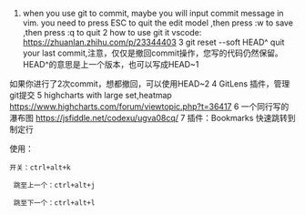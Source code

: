 1. when you use git to commit, maybe you will input commit message in vim. you need to press ESC to quit the edit model ,then press :w to save ,then press :q to quit
2 how to use git it vscode:
https://zhuanlan.zhihu.com/p/23344403
3 git reset --soft HEAD^ 
quit your last commit,注意，仅仅是撤回commit操作，您写的代码仍然保留。HEAD^的意思是上一个版本，也可以写成HEAD~1

如果你进行了2次commit，想都撤回，可以使用HEAD~2
4 GitLens 插件，管理git提交
5 highcharts with large set,heatmap
https://www.highcharts.com/forum/viewtopic.php?t=36417
6 一个同行写的瀑布图
https://jsfiddle.net/codexu/ugva08cq/
7 插件：Bookmarks 快速跳转到制定行

使用：

    开关：ctrl+alt+k

     跳至上一个：ctrl+alt+j

     跳至下一个：ctrl+alt+l
